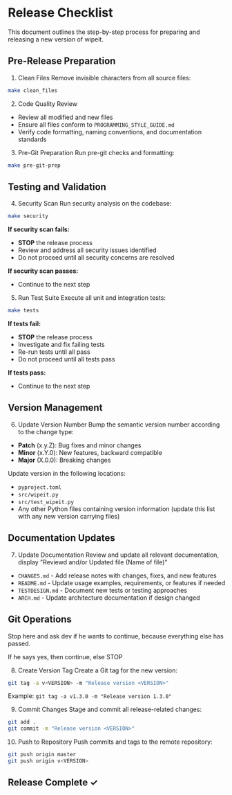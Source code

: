 # Release Checklist

This document outlines the step-by-step process for preparing
and releasing a new version of wipeit.

## Pre-Release Preparation

1. Clean Files
Remove invisible characters from all source files:
```bash
make clean_files
```

2. Code Quality Review
- Review all modified and new files
- Ensure all files conform to `PROGRAMMING_STYLE_GUIDE.md`
- Verify code formatting, naming conventions, and documentation standards

3. Pre-Git Preparation
Run pre-git checks and formatting:
```bash
make pre-git-prep
```

## Testing and Validation

4. Security Scan
Run security analysis on the codebase:
```bash
make security
```
**If security scan fails:**
- **STOP** the release process
- Review and address all security issues identified
- Do not proceed until all security concerns are resolved

**If security scan passes:**
- Continue to the next step

5. Run Test Suite
Execute all unit and integration tests:
```bash
make tests
```
**If tests fail:**
- **STOP** the release process
- Investigate and fix failing tests
- Re-run tests until all pass
- Do not proceed until all tests pass

**If tests pass:**
- Continue to the next step

## Version Management

6. Update Version Number
Bump the semantic version number according to the change type:
- **Patch** (x.y.Z): Bug fixes and minor changes
- **Minor** (x.Y.0): New features, backward compatible
- **Major** (X.0.0): Breaking changes

Update version in the following locations:
- `pyproject.toml`
- `src/wipeit.py`
- `src/test_wipeit.py`
- Any other Python files containing version information (update this list with any new version carrying files)

## Documentation Updates

7. Update Documentation
Review and update all relevant documentation, display "Reviewd and/or Updated file (Name of file)"
- `CHANGES.md` - Add release notes with changes, fixes, and new features
- `README.md` - Update usage examples, requirements, or features if needed
- `TESTDESIGN.md` - Document new tests or testing approaches
- `ARCH.md` - Update architecture documentation if design changed

## Git Operations

Stop here and ask dev if he wants to continue, because everything else has passed.

If he says yes, then continue, else STOP

8. Create Version Tag
Create a Git tag for the new version:
```bash
git tag -a v<VERSION> -m "Release version <VERSION>"
```
Example: `git tag -a v1.3.0 -m "Release version 1.3.0"`

9. Commit Changes
Stage and commit all release-related changes:
```bash
git add .
git commit -m "Release version <VERSION>"
```

10. Push to Repository
Push commits and tags to the remote repository:
```bash
git push origin master
git push origin v<VERSION>
```

## Release Complete ✓

